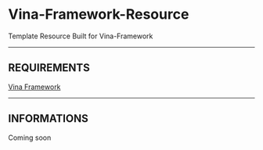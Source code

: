 # Vina-Framework-Resource
Template Resource Built for Vina-Framework
  
---
  
## REQUIREMENTS
[Vina Framework](https://github.com/VinaStar/Vina-Framework/releases/)
  
---
  
## INFORMATIONS
Coming soon
